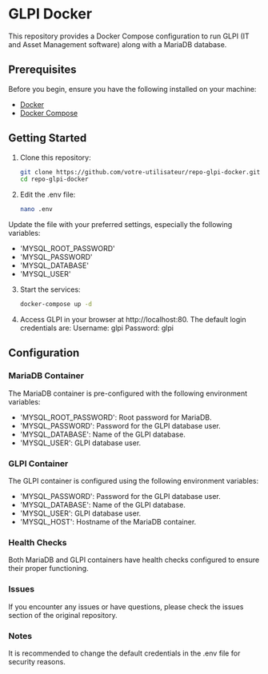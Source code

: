 # GLPI Docker

This repository provides a Docker Compose configuration to run GLPI (IT and Asset Management software) along with a MariaDB database.

## Prerequisites

Before you begin, ensure you have the following installed on your machine:

- [Docker](https://www.docker.com/)
- [Docker Compose](https://docs.docker.com/compose/)

## Getting Started

1. Clone this repository:

   ```bash
   git clone https://github.com/votre-utilisateur/repo-glpi-docker.git](https://github.com/jr0w3/docker-glpi.git
   cd repo-glpi-docker
   ```
2. Edit the .env file:
   ```bash
   nano .env
   ```

Update the file with your preferred settings, especially the following variables:

* 'MYSQL_ROOT_PASSWORD'
* 'MYSQL_PASSWORD'
* 'MYSQL_DATABASE'
* 'MYSQL_USER'

3. Start the services:
   ```bash
   docker-compose up -d
   ```
4. Access GLPI in your browser at http://localhost:80. The default login credentials are:
    Username: glpi
    Password: glpi

## Configuration
### MariaDB Container
The MariaDB container is pre-configured with the following environment variables:

* 'MYSQL_ROOT_PASSWORD': Root password for MariaDB.
* 'MYSQL_PASSWORD': Password for the GLPI database user.
* 'MYSQL_DATABASE': Name of the GLPI database.
* 'MYSQL_USER': GLPI database user.

### GLPI Container
The GLPI container is configured using the following environment variables:

* 'MYSQL_PASSWORD': Password for the GLPI database user.
* 'MYSQL_DATABASE': Name of the GLPI database.
* 'MYSQL_USER': GLPI database user.
* 'MYSQL_HOST': Hostname of the MariaDB container.

### Health Checks
Both MariaDB and GLPI containers have health checks configured to ensure their proper functioning.

### Issues
If you encounter any issues or have questions, please check the issues section of the original repository.

### Notes
It is recommended to change the default credentials in the .env file for security reasons.  
